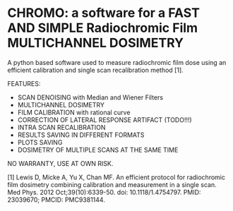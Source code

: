 # CHROMO: a software for a FAST AND SIMPLE Radiochromic Film MULTICHANNEL DOSIMETRY

A python based software used to measure radiochromic film dose using an efficient calibration and single scan recalibration method [1]. 

FEATURES:
- SCAN DENOISING with Median and Wiener Filters
- MULTICHANNEL DOSIMETRY
- FILM CALIBRATION with rational curve
- CORRECTION OF LATERAL RESPONSE ARTIFACT (TODO!!!)
- INTRA SCAN RECALIBRATION
- RESULTS SAVING IN DIFFERENT FORMATS
- PLOTS SAVING
- DOSIMETRY OF MULTIPLE SCANS AT THE SAME TIME

NO WARRANTY, USE AT OWN RISK.

[1] Lewis D, Micke A, Yu X, Chan MF. An efficient protocol for radiochromic film dosimetry combining calibration and measurement in a single scan. Med Phys. 2012 Oct;39(10):6339-50. doi: 10.1118/1.4754797. PMID: 23039670; PMCID: PMC9381144.

